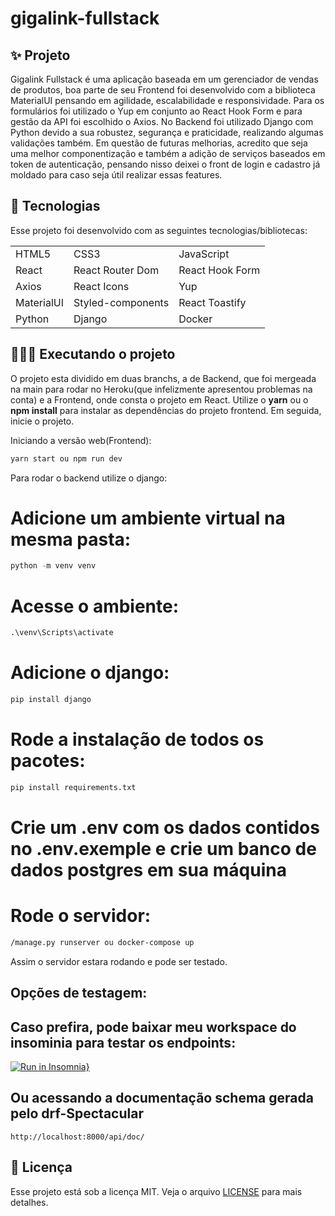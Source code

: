 # gigalink-fullstack

## ✨ Projeto

Gigalink Fullstack é uma aplicação baseada em um gerenciador de vendas de produtos, boa parte de seu Frontend foi desenvolvido com a biblioteca MaterialUI pensando em agilidade, escalabilidade e responsividade. Para os formulários foi utilizado o Yup em conjunto ao React Hook Form e para gestão da API foi escolhido o Axios. No Backend foi utilizado Django com Python devido a sua robustez, segurança e praticidade, realizando algumas validações também. Em questão de futuras melhorias, acredito que seja uma melhor componentização e também a adição de serviços baseados em token de autenticação, pensando nisso deixei o front de login e cadastro já moldado para caso seja útil realizar essas features.

## 🚀 Tecnologias

Esse projeto foi desenvolvido com as seguintes tecnologias/bibliotecas:

<table border="0">
 <tr>
<td> HTML5</td>
<td> CSS3</td>
<td> JavaScript</td>
 </tr>
  <tr>
<td> React</td>
<td> React Router Dom</td>
<td> React Hook Form</td>
 </tr>
  <tr>
<td> Axios</td>
<td> React Icons</td>
<td> Yup</td>
 </tr>
  <tr>
<td> MaterialUI</td>
<td> Styled-components</td>
<td> React Toastify</td>
 </tr>

   <tr>
<td> Python</td>
<td> Django</td>
<td> Docker</td>
 </tr>
</table>

## 👨🏻‍💻 Executando o projeto

O projeto esta dividido em duas branchs, a de Backend, que foi mergeada na main para rodar no Heroku(que infelizmente apresentou problemas na conta) e a Frontend, onde consta o projeto em React.
Utilize o **yarn** ou o **npm install** para instalar as dependências do projeto frontend.
Em seguida, inicie o projeto.

Iniciando a versão web(Frontend):

```cl
yarn start ou npm run dev
```

Para rodar o backend utilize o django:

# Adicione um ambiente virtual na mesma pasta:

```cl
python -m venv venv
```

# Acesse o ambiente:

```cl
.\venv\Scripts\activate
```

# Adicione o django:

```cl
pip install django
```

# Rode a instalação de todos os pacotes:

```cl
pip install requirements.txt
```

# Crie um .env com os dados contidos no .env.exemple e crie um banco de dados postgres em sua máquina

# Rode o servidor:

```cl
/manage.py runserver ou docker-compose up
```

Assim o servidor estara rodando e pode ser testado.

## Opções de testagem: 

## Caso prefira, pode baixar meu workspace do insominia para testar os endpoints:
[![Run in Insomnia}](https://insomnia.rest/images/run.svg)](https://insomnia.rest/run/?label=Gigalink-Daniel-Leira&uri=https%3A%2F%2Fraw.githubusercontent.com%2Fdanielkleira%2FinsomniaGigalink%2Fmain%2FInsomnia_gigalink.json%3Ftoken%3DGHSAT0AAAAAABQH46JFQCCRAMO7L7CF2M74YZHXVHQ)

## Ou acessando a documentação schema gerada pelo drf-Spectacular
``` http://localhost:8000/api/doc/ ```

## :memo: Licença

Esse projeto está sob a licença MIT. Veja o arquivo [LICENSE](./LICENSE.md) para mais detalhes.
